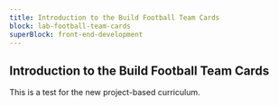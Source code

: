 ```yaml
---
title: Introduction to the Build Football Team Cards
block: lab-football-team-cards
superBlock: front-end-development
---
```


## Introduction to the Build Football Team Cards

This is a test for the new project-based curriculum.
